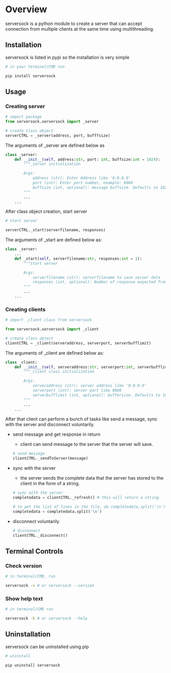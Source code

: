 # Overview
serversock is a python module to create a server that can accept connection from multiple clients at the same time using multithreading.

## Installation
serversock is listed in pypi so the installation is very simple

```bash
# in your terminal/CMD run

pip install serversock
```

## Usage

### Creating server

```python
# import package
from serversock.serversock import _server

# create class object
serverCTRL = _server(address, port, bufffsize)
```

The arguments of _server are defined below as

```python
class _server:
    def __init__(self, address:str, port: int, buffsize:int = 1024):
        """_server initialization

        Args:
            address (str): Enter Address like '0.0.0.0'
            port (int): Enter port number, example: 8080
            buffsize (int, optional): message buffsize. Defaults to 1024.
        """
        ...
    ...
```

After class object creation, start server
```python
# start server

serverCTRL._start(serverfilename, responses)
```

The arguments of _start are defined below as:
```python
class _server:
    ...
    def _start(self, serverfilename:str, responses:int = 1):
        """start server

        Args:
            serverfilename (str): serverfilename to save server data
            responses (int, optional): Number of response expected from client. Defaults to 1.
        """
        ...
    ...
```

### Creating clients
```python
# import _client class from serversock

from serversock.serversock import _client

# create class object
clientCTRL = _client(serveraddress, serverport, serverbufflimit)
```
The arguments of _client are defined below as:
```python
class _client:
    def __init__(self, serveraddress:str, serverport:int, serverbufflimit:int = 1024):
        """_client class initialization

        Args:
            serveraddress (str): server address like '0.0.0.0'
            serverport (int): server port like 8080
            serverbufflimit (int, optional): buffersize. Defaults to 1024.
        """
        ...
    ...
```

After that client can perform a bunch of tasks like send a message, sync with the server and disconnect voluntarily.

- send message and get response in return
    - client can send message to the server that the server will save.

    ```python
    # send message
    clientCTRL._sendToServer(message)
    ```
- sync with the server
    - the server sends the complete data that the server has stored to the client in the form of a string.
    ```python
    # sync with the server
    completedata = clientCTRL._refresh() # this will return a string.

    # to get the list of lines in the file, do completedata.split('\n')
    completedata = completedata.split('\n')
    ```
- disconnect voluntarily
    ```python
    # disconnect
    clientCTRL._disconnect()
    ```


## Terminal Controls

### Check version
```bash
# in terminal/CMD, run

serversock -v # or serversock --version
```
### Show help text
```bash
# in terminal/CMD run

serversock -h # or serversock --help
```

## Uninstallation

serversock can be uninstalled using pip

```bash
# uninstall

pip uninstall serversock
```